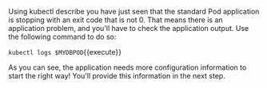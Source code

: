 Using kubectl describe you have just seen that the standard Pod application is stopping with an exit code that is not 0. That means there is an application problem, and you'll have to check the application output. Use the following command to do so:

`kubectl logs $MYDBPOD`{{execute}}

As you can see, the application needs more configuration information to start the right way! You'll provide this information in the next step. 
